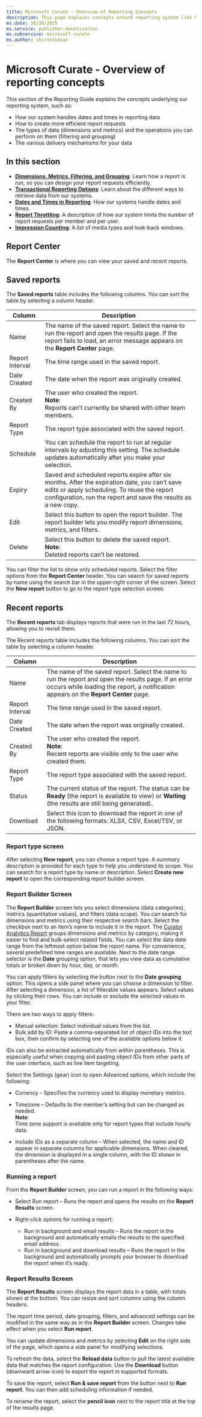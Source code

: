 ```yaml
---
title: Microsoft Curate - Overview of Reporting Concepts
description: This page explains concepts around reporting system like how the system handles data, creates report requests, types of data, and delivery mechanisms.
ms.date: 10/28/2025
ms.service: publisher-monetization
ms.subservice: microsoft-curate
ms.author: shsrinivasan
---
```



# Microsoft Curate - Overview of reporting concepts

This section of the Reporting Guide explains the concepts underlying our reporting system, such as:

- How our system handles dates and times in reporting data
- How to create more efficient report requests
- The types of data (dimensions and metrics) and the operations you can perform on them (filtering and grouping)
- The various delivery mechanisms for your data

## In this section

- **[Dimensions, Metrics, Filtering, and Grouping](dimensions-metrics-filtering-and-grouping.md)**: Learn how a report is run, so you can design your report requests efficiently.
- **[Transactional Reporting Options](transactional-reporting-options.md)**: Learn about the different ways to retrieve data from our systems.
- **[Dates and Times in Reporting](dates-and-times-in-reporting.md)**: How our systems handle dates and times.
- **[Report Throttling](report-throttling.md)**: A description of how our system limits the number of report requests per member and per user.
- **[Impression Counting](impression-counting.md)**: A list of media types and look-back windows.

## Report Center 

The **Report Center** is where you can view your saved and recent reports.

## Saved reports 

The **Saved reports** table includes the following columns. You can sort the table by selecting a column header.

| Column | Description |
|-------|-----|
| Name  | The name of the saved report. Select the name to run the report and open the results page. If the report fails to load, an error message appears on the **Report Center** page. |
| Report Interval | The time range used in the saved report. |
| Date Created | The date when the report was originally created. |
| Created By | The user who created the report.<br>**Note**:<br>Reports can’t currently be shared with other team members. |
| Report Type | The report type associated with the saved report.|
| Schedule |You can schedule the report to run at regular intervals by adjusting this setting. The schedule updates automatically after you make your selection.|
| Expiry |Saved and scheduled reports expire after six months. After the expiration date, you can’t save edits or apply scheduling. To reuse the report configuration, run the report and save the results as a new copy.|
| Edit |Select this button to open the report builder. The report builder lets you modify report dimensions, metrics, and filters.|
| Delete |Select this button to delete the saved report.<br>**Note**:<br>Deleted reports can’t be restored.|

You can filter the list to show only scheduled reports. Select the filter options from the **Report Center** header.
You can search for saved reports by name using the search bar in the upper-right corner of the screen.
Select the **New report** button to go to the report type selection screen.

## Recent reports

The **Recent reports** tab displays reports that were run in the last 72 hours, allowing you to revisit them.

The Recent reports table includes the following columns. You can sort the table by selecting a column header.

| Column | Description |
|-------|-----|
|Name|The name of the saved report. Select the name to run the report and open the results page. If an error occurs while loading the report, a notification appears on the **Report Center** page.|
|Report Interval |The time range used in the saved report.|
|Date Created |The date when the report was originally created.|
|Created By|The user who created the report.<br>**Note**:<br> Recent reports are visible only to the user who created them.|
|Report Type|The report type associated with the saved report.|
|Status|The current status of the report. The status can be **Ready** (the report is available to view) or **Waiting** (the results are still being generated).|
|Download|Select this icon to download the report in one of the following formats: XLSX, CSV, Excel/TSV, or JSON.|

### Report type screen

After selecting **New report**, you can choose a report type. A summary description is provided for each type to help you understand its scope. You can search for a report type by name or description. Select **Create new report** to open the corresponding report builder screen.

### Report Builder Screen

The **Report Builder** screen lets you select dimensions (data categories), metrics (quantitative values), and filters (data scope). You can search for dimensions and metrics using their respective search bars. Select the checkbox next to an item’s name to include it in the report.
The [Curator Analytics Report](curator-analytics-report.md) groups dimensions and metrics by category, making it easier to find and bulk-select related fields.
You can select the data date range from the leftmost option below the report name. For convenience, several predefined time ranges are available. Next to the date range selector is the **Date** grouping option, that lets you view data as cumulative totals or broken down by hour, day, or month.

You can apply filters by selecting the button next to the **Date grouping** option. This opens a side panel where you can choose a dimension to filter. After selecting a dimension, a list of filterable values appears. Select values by clicking their rows. You can include or exclude the selected values in your filter.

There are two ways to apply filters:

- Manual selection: Select individual values from the list.
- Bulk add by ID: Paste a comma-separated list of object IDs into the text box, then confirm by selecting one of the available options below it.
  
IDs can also be extracted automatically from within parentheses. This is especially useful when copying and pasting object IDs from other parts of the user interface, such as line item targeting.

Select the Settings (gear) icon to open Advanced options, which include the following:

- Currency – Specifies the currency used to display monetary metrics.

- Timezone – Defaults to the member’s setting but can be changed as needed.
<br>**Note**:<br> Time zone support is available only for report types that include hourly data.

- Include IDs as a separate column – When selected, the name and ID appear in separate columns for applicable dimensions. When cleared, the dimension is displayed in a single column, with the ID shown in parentheses after the name.

### Running a report 

From the **Report Builder** screen, you can run a report in the following ways:

- Select Run report – Runs the report and opens the results on the **Report Results** screen.

- Right-click options for running a report:

  - Run in background and email results – Runs the report in the background and automatically emails the results to the specified email address.
  - Run in background and download results – Runs the report in the background and automatically prompts your browser to download the report when it’s ready.

### Report Results Screen

The **Report Results** screen displays the report data in a table, with totals shown at the bottom. You can resize and sort columns using the column headers.

The report time period, date grouping, filters, and advanced settings can be modified in the same way as in the **Report Builder** screen. Changes take effect when you select **Run report**.

You can update dimensions and metrics by selecting **Edit** on the right side of the page, which opens a side panel for modifying selections.

To refresh the data, select the **Reload data** button to pull the latest available data that matches the report configuration. Use the **Download** button (downward arrow icon) to export the report in supported formats.

To save the report, select **Run & save report** from the button next to **Run report**. You can then add scheduling information if needed.

To rename the report, select the **pencil icon** next to the report title at the top of the results page.
